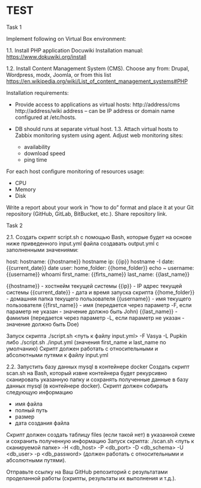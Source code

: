 # TEST

Task 1

Implement following on Virtual Box environment:

1.1. Install PHP application Docuwiki
Installation manual: https://www.dokuwiki.org/install

1.2. Install Content Management System (CMS). Choose any from: Drupal, Wordpress, modx, Joomla, or from this list https://en.wikipedia.org/wiki/List_of_content_management_systems#PHP

Installation requirements:
-  Provide access to applications as virtual hosts:
http://address/cms
http://address/wiki
         address – can be IP address or domain name configured at /etc/hosts. 

- DB should runs at separate virtual host.
1.3. Attach virtual hosts to Zabbix monitoring system using agent. 
Adjust web monitoring sites:
  - availability 
  - download speed 
  - ping time

For each host configure monitoring of resources usage: 
  - CPU 
  - Memory 
  - Disk

Write a report about your work in “how to do” format and place it at your Git repository (GitHub, GitLab, BitBucket, etc.). Share repository link.





Task 2

2.1. Создать скрипт script.sh с помощью Bash, которые будет на основе ниже приведенного input.yml файла создавать output.yml с заполненными значениями:

host:
  hostname: {{hostname}} hostname
  ip: {{ip}} hostname -I
date: {{current_date}} date
user:
  home_folder: {{home_folder}} echo ~
  username: {{username}} whoami
first_name: {{firts_name}}
last_name: {{last_name}}


{{hostname}} - хостнейм текущей системы
{{ip}} - IP адрес текущей системы
{{current_date}} - дата и время запуска скрипта
{{home_folder}} - домашняя папка текущего пользователя
{{username}} - имя текущего пользователя
{{first_name}} - имя (передается через параметр -F, если параметр не указан - значение должно быть John)
{{last_name}} - фамилия (передается через параметр -L, если параметр не указан - значение должно быть Doe)

Запуск скрипта ./script.sh <путь к файлу input.yml> -F Vasya -L Pupkin либо ./script.sh ./input.yml (значения first_name и last_name по умолчанию)
Скрипт должен работать с относительными и абсолютными путями к файлу input.yml

2.2. Запустить базу данных mysql в контейнере docker
Создать скрипт scan.sh на Bash, который извне контейнера будет рекурсивно сканировать указанную папку и сохранять полученные данные в базу данных mysql (в контейнере docker).
Скрипт должен собирать следующую информацию
- имя файла
- полный путь 
- размер
- дата создания файла

Скрипт должен создать таблицу files (если такой нет) в указанной схеме и сохранить полученную информацию
Запуск скрипта: ./scan.sh <путь к сканируемой папке> -H <db_host> -P <db_port> -D <db_schema> -U <db_user> -p <db_password> (должен работать с относительными и абсолютными путями).

Отправьте ссылку на Ваш GitHub репозиторий с результатами проделанной работы (скрипты, результаты их выполнения и т.д.).
